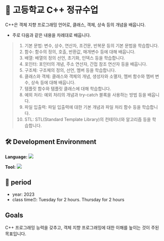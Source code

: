 # 🏫 고등학교 C++ 정규수업

C++은 객체 지향 프로그래밍 언어로, 클래스, 객체, 상속 등의 개념을 배웁니다.

* 주로 다음과 같은 내용을 차례대로 배웁니다.

> 1. 기본 문법: 변수, 상수, 연산자, 조건문, 반복문 등의 기본 문법을 학습합니다.
> 2. 함수: 함수의 정의, 호출, 반환값, 매개변수 등에 대해 배웁니다.
> 3. 배열: 배열의 정의 선언, 초기화, 인덱스 등을 학습합니다.
> 4. 포인터: 포인터의 개념, 주소 연산자, 간접 참조 연산자 등을 배웁니다.
> 5. 구조체: 구조체의 정의, 선언, 멤버 등을 학습합니다.
> 6. 클래스와 객체: 클래스와 객체의 개념, 생성자와 소멸자, 멤버 함수와 멤버 변수, 상속 등에 대해 배웁니다.
> 7. 템플릿 함수와 템플릿 클래스에 대해 학습합니다.
> 8. 예외 처리: 예외 처리의 개념과 try-catch 블록을 사용하는 방법 등을 배웁니다.
> 9. 파일 입출력: 파일 입출력에 대한 기본 개념과 파일 처리 함수 등을 학습합니다.
> 10. STL: STL(Standard Template Library)의 컨테이너와 알고리즘 등을 학습합니다.



## 🛠️ Development Environment
**Language:** <img src="https://img.shields.io/badge/c++-00599C?style=plastic&logo=c%2B%2B&logoColor=white">

**Tool:** <img src="https://img.shields.io/badge/Visual Studio-5C2D91?style=plastic&logo=Visual Studio&logoColor=white">


## 📆 period
* year: 2023
* class time⏰: Tuesday for 2 hours. Thursday for 2 hours


## Goals
C++ 프로그래밍 능력을 갖추고, 객체 지향 프로그래밍에 대한 이해를 높이는 것이 주된 목표입니다.


